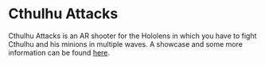# Cthulhu Attacks
 
Cthulhu Attacks is an AR shooter for the Hololens in which you have to fight Cthulhu and his minions in multiple waves. A showcase and some more information can be found [here](https://dennisvidal.github.io/projects/CthulhuAttacks/CthulhuAttacks.html "Website").
